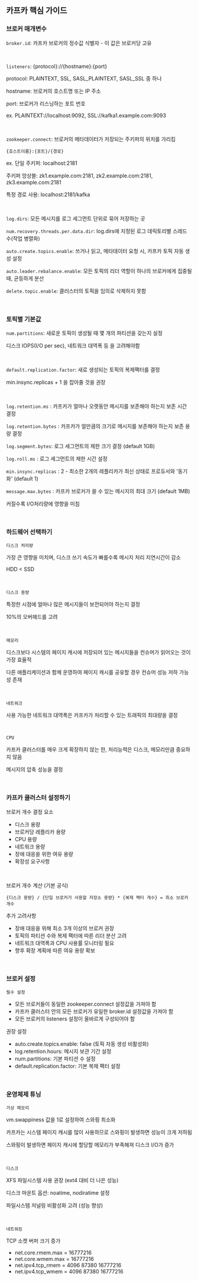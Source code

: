 ## 카프카 핵심 가이드

### 브로커 매개변수
`broker.id`: 카프카 브로커의 정수값 식별자 - 이 값은 브로커당 고유

<br>

`listeners`: {protocol}:\//{hostname}:{port}

protocol: PLAINTEXT, SSL, SASL_PLAINTEXT, SASL_SSL 중 하나  

hostname: 브로커의 호스트명 또는 IP 주소

port: 브로커가 리스닝하는 포트 번호

ex. PLAINTEXT://localhost:9092, SSL://kafka1.example.com:9093

<br>

`zookeeper.connect`: 브로커의 메타데이터가 저장되는 주키퍼의 위치를 가리킴 
```text 
{호스트이름}:{포트}/{경로}
```
ex. 
단일 주키퍼: localhost:2181

주키퍼 앙상블: zk1.example.com:2181, zk2.example.com:2181, zk3.example.com:2181

특정 경로 사용: localhost:2181/kafka

<br>

`log.dirs`: 모든 메시지를 로그 세그먼트 단위로 묶어 저장하는 곳

`num.recovery.threads.per.data.dir`: log.dirs에 지정된 로그 데릭토리별 스레드 수(작업 병렬화)

`auto.create.topics.enable`: 쓰거나 읽고, 메타데이터 요청 시, 카프카 토픽 자동 생성 설정

`auto.leader.rebalance.enable`: 모든 토픽의 리더 역할이 하나의 브로커에게 집중될때, 균등하게 분산

`delete.topic.enable`: 클러스터의 토픽을 임의로 삭제하지 못함

<br>  


  
### 토픽별 기본값
`num.partitions`: 새로운 토픽이 생성될 때 몇 개의 파티션을 갖는지 설정

디스크 IOPS(I/O per sec), 네트워크 대역폭 등 을 고려해야함

<br>

`default.replication.factor`: 새로 생성되는 토픽의 복제팩터를 결정

min.insync.replicas + 1 을 잡아줄 것을 권장

<br>

`log.retention.ms` : 카프카가 얼마나 오랫동안 메시지를 보존해야 하는지 보존 시간 결정

`log.retention.bytes` : 카프카가 얼만큼의 크기로 메시지를 보존해야 하는지 보존 용량 결정

`log.segment.bytes`: 로그 세그먼트의 제한 크기 결정 (default 1GB)

`log.roll.ms` : 로그 세그먼트의 제한 시간 설정 

`min.insync.replicas` : 2 - 최소한 2개의 레플리카가 최신 상태로 프로듀서와 '동기화' (default 1)

`message.max.bytes` : 카프카 브로커가 쓸 수 있는 메시지의 최대 크기 (default 1MB)

커질수록 I/O처리량에 영향을 미침

<br>



### 하드웨어 선택하기

`디스크 처리량`

가장 큰 영향을 미치며, 디스크 쓰기 속도가 빠를수록 메시지 처리 지연시간이 감소

HDD < SSD

<br>

`디스크 용량`

특정한 시점에 얼마나 많은 메시지들이 보전되어야 하는지 결정

10%의 오버헤드를 고려

<br>

`메모리`

디스크보다 시스템의 페이지 캐시에 저장되어 있는 메시지들을 컨슈머가 읽어오는 것이 가장 효율적

다른 애플리케이션과 함께 운영하여 페이지 캐시를 공유할 경우 컨슈머 성능 저하 가능성 존재

<br>

`네트워크`

사용 가능한 네트워크 대역폭은 카프카가 처리할 수 있는 트래픽의 최대량을 결정

<br>

`CPU`

카프카 클러스터를 매우 크게 확장하지 않는 한, 처리능력은 디스크, 메모리만큼 중요하지 않음

메시지의 압축 성능을 결정

<br>



### 카프카 클러스터 설정하기

브로커 개수 결정 요소
* 디스크 용량
* 브로커당 레플리카 용량
* CPU 용량
* 네트워크 용량
* 장애 대응을 위한 여유 용량
* 확장성 요구사항

<br>

브로커 개수 계산 (기본 공식)
```text 
{디스크 용량} / {단일 브로커가 사용할 저장소 용량} * {복제 팩터 개수} = 최소 브로커 개수 
```

추가 고려사항
* 장애 대응을 위해 최소 3개 이상의 브로커 권장
* 토픽의 파티션 수와 복제 팩터에 따른 리더 분산 고려
* 네트워크 대역폭과 CPU 사용률 모니터링 필요
* 향후 확장 계획에 따른 여유 용량 확보

<br>

### 브로커 설정

`필수 설정`
* 모든 브로커들이 동일한 zookeeper.connect 설정값을 가져야 함
* 카프카 클러스터 안의 모든 브로커가 유일한 broker.id 설정값을 가져야 함
* 모든 브로커의 listeners 설정이 올바르게 구성되어야 함

권장 설정
* auto.create.topics.enable: false (토픽 자동 생성 비활성화)
* log.retention.hours: 메시지 보관 기간 설정
* num.partitions: 기본 파티션 수 설정
* default.replication.factor: 기본 복제 팩터 설정

<br>

### 운영체제 튜닝

`가상 메모리`

vm.swappiness 값을 1로 설정하여 스와핑 최소화

카프카는 시스템 페이지 캐시를 많이 사용하므로 스와핑이 발생하면 성능이 크게 저하됨

스와핑이 발생하면 페이지 캐시에 할당할 메모리가 부족해져 디스크 I/O가 증가

<br>

`디스크`

XFS 파일시스템 사용 권장 (ext4 대비 더 나은 성능)

디스크 마운트 옵션: noatime, nodiratime 설정

파일시스템 저널링 비활성화 고려 (성능 향상)

<br>

`네트워킹`

TCP 소켓 버퍼 크기 증가
* net.core.rmem.max = 16777216
* net.core.wmem.max = 16777216
* net.ipv4.tcp_rmem = 4096 87380 16777216
* net.ipv4.tcp_wmem = 4096 87380 16777216

<br>
<br>
<br>
<br>
<br>



